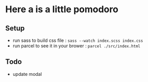 # Here a is a little pomodoro

## Setup

-   run sass to build css file : `sass --watch index.scss index.css` <br>
-   run parcel to see it in your brower : `parcel ./src/index.html`

## Todo

-   update modal
